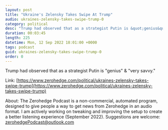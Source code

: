 ```yaml
---
layout: post
title: "Ukraine's Zelensky Takes Swipe At Trump"
audio: ukraines-zelensky-takes-swipe-trump-0
category: political
desc: "Trump had observed that as a strategist Putin is &quot;genius&quot; &amp; &quot;very savvy.&quot;"
duration: 00:03:45
length: 225
datetime: Mon, 12 Sep 2022 18:01:00 +0000
tags: podcast
guid: ukraines-zelensky-takes-swipe-trump-0
order: 0
---
```

Trump had observed that as a strategist Putin is &quot;genius&quot; &amp; &quot;very savvy.&quot;

Link: [https://www.zerohedge.com/political/ukraines-zelensky-takes-swipe-trump](https://www.zerohedge.com/political/ukraines-zelensky-takes-swipe-trump)

About: The Zerohedge Podcast is a non-commercial, automated program, designed to give people a way to get news from Zerohedge in an audio format.  I am actively working on tweaking and improving the setup to create a better listening experience (September 2022).  Suggestions are welcome: [zerohedgePodcast@outlook.com](mailto:zerohedgePodcast@outlook.com)